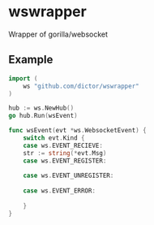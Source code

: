 # wswrapper
Wrapper of gorilla/websocket

## Example
```go
import (
	ws "github.com/dictor/wswrapper"
)
```
```go
hub := ws.NewHub()
go hub.Run(wsEvent)
```
```go
func wsEvent(evt *ws.WebsocketEvent) {
	switch evt.Kind {
	case ws.EVENT_RECIEVE:
    str := string(*evt.Msg)
	case ws.EVENT_REGISTER:
		
	case ws.EVENT_UNREGISTER:
		
	case ws.EVENT_ERROR:
		
	}
}
```


